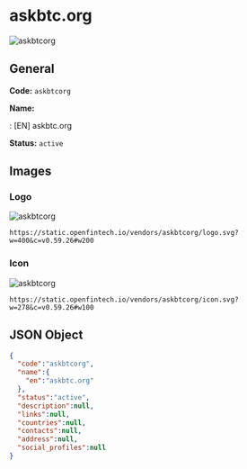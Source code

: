 
# askbtc.org 
![askbtcorg](https://static.openfintech.io/vendors/askbtcorg/logo.svg?w=400&c=v0.59.26#w200)  

## General 
 
**Code:** `askbtcorg` 
 
**Name:** 
 
:	[EN] askbtc.org 
 
**Status:** `active` 
 

## Images 

### Logo 
 
![askbtcorg](https://static.openfintech.io/vendors/askbtcorg/logo.svg?w=400&c=v0.59.26#w200)  

```
https://static.openfintech.io/vendors/askbtcorg/logo.svg?w=400&c=v0.59.26#w200
```  

### Icon 
 
![askbtcorg](https://static.openfintech.io/vendors/askbtcorg/icon.svg?w=278&c=v0.59.26#w100)  

```
https://static.openfintech.io/vendors/askbtcorg/icon.svg?w=278&c=v0.59.26#w100
```  

## JSON Object 

```json
{
  "code":"askbtcorg",
  "name":{
    "en":"askbtc.org"
  },
  "status":"active",
  "description":null,
  "links":null,
  "countries":null,
  "contacts":null,
  "address":null,
  "social_profiles":null
}
```  
